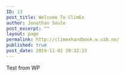 ```yaml
---
ID: 13
post_title: Welcome To ClimEx
author: Jonathan Soule
post_excerpt: ""
layout: page
permalink: http://climexhandbook.w.uib.no/
published: true
post_date: 2019-11-02 20:32:23
---
```

Test from WP